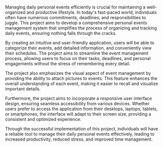 Managing daily personal events efficiently is crucial for maintaining a well-organized and productive lifestyle. In today's fast-paced world, individuals often have numerous commitments, deadlines, and responsibilities to juggle. This project aims to develop a comprehensive personal events management system that simplifies the process of organizing and tracking daily events, ensuring nothing falls through the cracks.

By creating an intuitive and user-friendly application, users will be able to categorize their events, add detailed information, and conveniently view their schedules. The project aims to streamline the event management process, allowing users to focus on their tasks, deadlines, and personal engagements without the stress of remembering every detail.

The project also emphasizes the visual aspect of event management by providing the ability to attach pictures to events. This feature enhances the overall understanding of each event, making it easier to recall and visualize important details.

Furthermore, the project aims to incorporate a responsive user interface design, ensuring seamless accessibility from various devices. Whether users prefer to access the application from their desktops, laptops, tablets, or smartphones, the interface will adapt to their screen size, providing a consistent and optimized experience.

Through the successful implementation of this project, individuals will have a reliable tool to manage their daily personal events effectively, leading to increased productivity, reduced stress, and improved time management.
